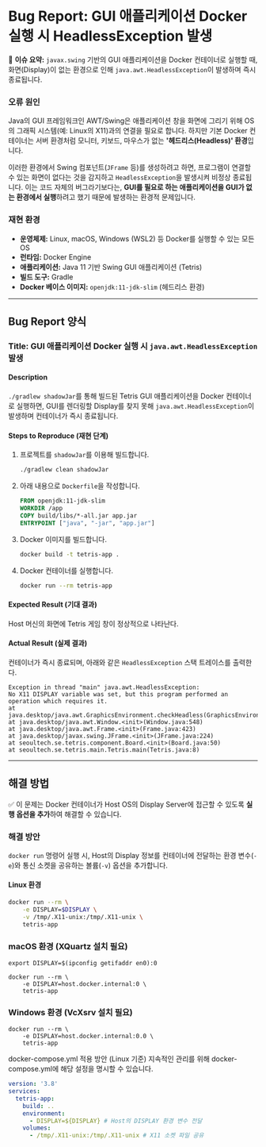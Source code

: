 # Bug Report: GUI 애플리케이션 Docker 실행 시 HeadlessException 발생

🐞 **이슈 요약:** `javax.swing` 기반의 GUI 애플리케이션을 Docker 컨테이너로 실행할 때, 화면(Display)이 없는 환경으로 인해 `java.awt.HeadlessException`이 발생하며 즉시 종료됩니다.

### 오류 원인

Java의 GUI 프레임워크인 AWT/Swing은 애플리케이션 창을 화면에 그리기 위해 OS의 그래픽 시스템(예: Linux의 X11)과의 연결을 필요로 합니다. 하지만 기본 Docker 컨테이너는 서버 환경처럼 모니터, 키보드, 마우스가 없는 **'헤드리스(Headless)' 환경**입니다.

이러한 환경에서 Swing 컴포넌트(`JFrame` 등)를 생성하려고 하면, 프로그램이 연결할 수 있는 화면이 없다는 것을 감지하고 `HeadlessException`을 발생시켜 비정상 종료됩니다. 이는 코드 자체의 버그라기보다는, **GUI를 필요로 하는 애플리케이션을 GUI가 없는 환경에서 실행**하려고 했기 때문에 발생하는 환경적 문제입니다.

### 재현 환경

* **운영체제:** Linux, macOS, Windows (WSL2) 등 Docker를 실행할 수 있는 모든 OS
* **런타임:** Docker Engine
* **애플리케이션:** Java 11 기반 Swing GUI 애플리케이션 (Tetris)
* **빌드 도구:** Gradle
* **Docker 베이스 이미지:** `openjdk:11-jdk-slim` (헤드리스 환경)

---

## Bug Report 양식

### **Title: GUI 애플리케이션 Docker 실행 시 `java.awt.HeadlessException` 발생**

#### **Description**
`./gradlew shadowJar`를 통해 빌드된 Tetris GUI 애플리케이션을 Docker 컨테이너로 실행하면, GUI를 렌더링할 Display를 찾지 못해 `java.awt.HeadlessException`이 발생하며 컨테이너가 즉시 종료됩니다.

#### **Steps to Reproduce (재현 단계)**
1.  프로젝트를 `shadowJar`를 이용해 빌드합니다.
    ```bash
    ./gradlew clean shadowJar
    ```
2.  아래 내용으로 `Dockerfile`을 작성합니다.
    ```dockerfile
    FROM openjdk:11-jdk-slim
    WORKDIR /app
    COPY build/libs/*-all.jar app.jar
    ENTRYPOINT ["java", "-jar", "app.jar"]
    ```
3.  Docker 이미지를 빌드합니다.
    ```bash
    docker build -t tetris-app .
    ```
4.  Docker 컨테이너를 실행합니다.
    ```bash
    docker run --rm tetris-app
    ```

#### **Expected Result (기대 결과)**
Host 머신의 화면에 Tetris 게임 창이 정상적으로 나타난다.

#### **Actual Result (실제 결과)**
컨테이너가 즉시 종료되며, 아래와 같은 `HeadlessException` 스택 트레이스를 출력한다.
```
Exception in thread "main" java.awt.HeadlessException:
No X11 DISPLAY variable was set, but this program performed an operation which requires it.
at java.desktop/java.awt.GraphicsEnvironment.checkHeadless(GraphicsEnvironment.java:208)
at java.desktop/java.awt.Window.<init>(Window.java:548)
at java.desktop/java.awt.Frame.<init>(Frame.java:423)
at java.desktop/javax.swing.JFrame.<init>(JFrame.java:224)
at seoultech.se.tetris.component.Board.<init>(Board.java:50)
at seoultech.se.tetris.main.Tetris.main(Tetris.java:8)
```

---

## 해결 방법

✅ 이 문제는 Docker 컨테이너가 Host OS의 Display Server에 접근할 수 있도록 **실행 옵션을 추가**하여 해결할 수 있습니다.

### **해결 방안**
`docker run` 명령어 실행 시, Host의 Display 정보를 컨테이너에 전달하는 환경 변수(`-e`)와 통신 소켓을 공유하는 볼륨(`-v`) 옵션을 추가합니다.

#### **Linux 환경**
```bash
docker run --rm \
    -e DISPLAY=$DISPLAY \
    -v /tmp/.X11-unix:/tmp/.X11-unix \
    tetris-app
```

### macOS 환경 (XQuartz 설치 필요)
`export DISPLAY=$(ipconfig getifaddr en0):0`
```
docker run --rm \
    -e DISPLAY=host.docker.internal:0 \
    tetris-app
```
### Windows 환경 (VcXsrv 설치 필요)
```
docker run --rm \
    -e DISPLAY=host.docker.internal:0.0 \
    tetris-app
```

docker-compose.yml 적용 방안 (Linux 기준)
지속적인 관리를 위해 docker-compose.yml에 해당 설정을 명시할 수 있습니다.

```yml
version: '3.8'
services:
  tetris-app:
    build: ..
    environment:
      - DISPLAY=${DISPLAY} # Host의 DISPLAY 환경 변수 전달
    volumes:
      - /tmp/.X11-unix:/tmp/.X11-unix # X11 소켓 파일 공유
```